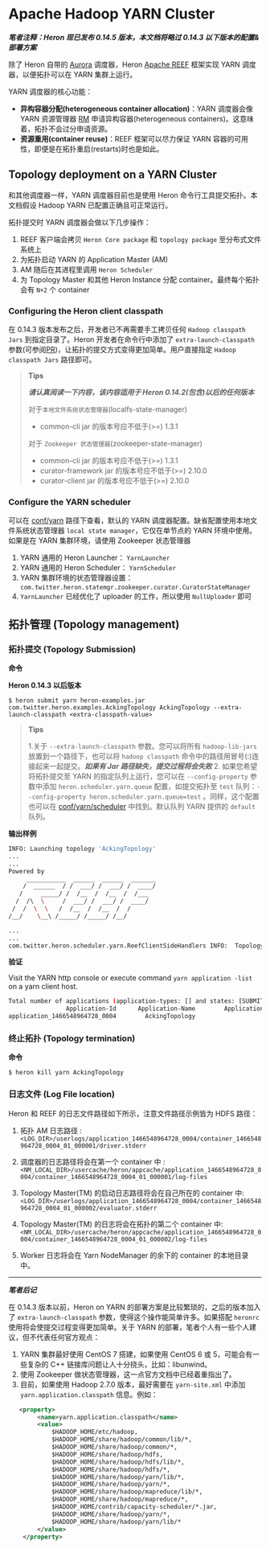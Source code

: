 # Apache Hadoop YARN Cluster

***笔者注释：Heron 现已发布 0.14.5 版本，本文档将略过 0.14.3 以下版本的配置&部署方案***

除了 Heron 自带的 [Aurora](http://twitter.github.io/heron/docs/operators/deployment/schedulers/aurora/) 调度器，Heron [Apache REEF](https://reef.apache.org/)  框架实现 YARN 调度器，以便拓扑可以在 YARN 集群上运行。

YARN 调度器的核心功能：

* **异构容器分配(heterogeneous container allocation)**：YARN 调度器会像 YARN 资源管理器 [RM](http://hadoop.apache.org/docs/current/hadoop-yarn/hadoop-yarn-site/YARN.html) 申请异构容器(heterogeneous containers)。这意味着，拓扑不会过分申请资源。
* **资源重用(container reuse)**：REEF 框架可以尽力保证 YARN 容器的可用性，即便是在拓扑重启(restarts)时也是如此。

## Topology deployment on a YARN Cluster

和其他调度器一样，YARN 调度器目前也是使用 Heron 命令行工具提交拓扑。本文档假设 Hadoop YARN 已配置正确且可正常运行。

拓扑提交时 YARN 调度器会做以下几步操作：

1. REEF 客户端会拷贝 `Heron Core package` 和 `topology package` 至分布式文件系统上
2. 为拓扑启动 YARN 的 Application Master (AM)
3. AM 随后在其进程里调用 `Heron Scheduler`
4. 为 Topology Master 和其他 Heron Instance 分配 container。最终每个拓扑会有 `N+2` 个 container

### Configuring the Heron client classpath

在 0.14.3 版本发布之后，开发者已不再需要手工拷贝任何 `Hadoop classpath Jars` 到指定目录了。Heron 开发者在命令行中添加了 `extra-launch-classpath` 参数(可参阅[PR](https://github.com/twitter/heron/issues/1245))，让拓扑的提交方式变得更加简单。用户直接指定 `Hadoop classpath Jars` 路径即可。

> **Tips**
>
>***请认真阅读一下内容，该内容适用于 Heron 0.14.2(包含)以后的任何版本***
>
>对于`本地文件系统状态管理器`(localfs-state-manager)
>
>* common-cli jar 的版本号应不低于(>=) 1.3.1
>
>对于 `Zookeeper 状态管理器`(zookeeper-state-manager)
>
>* common-cli jar 的版本号应不低于(>=) 1.3.1
>* curator-framework jar 的版本号应不低于(>=) 2.10.0
>* curator-client jar 的版本号应不低于(>=) 2.10.0

### Configure the YARN scheduler

可以在 [conf/yarn](https://github.com/twitter/heron/tree/master/heron/config/src/yaml/conf/yarn) 路径下查看，默认的 YARN 调度器配置。缺省配置使用本地文件系统状态管理器 `local state manager`，它仅在单节点的 YARN 环境中使用。如果是在 YARN 集群环境，请使用 Zookeeper 状态管理器

1. YARN 通用的 Heron Launcher： `YarnLauncher`
2. YARN 通用的 Heron Scheduler： `YarnScheduler`
3. YARN 集群环境的状态管理器设置：`com.twitter.heron.statemgr.zookeeper.curator.CuratorStateManager`
4. `YarnLauncher` 已经优化了 uploader 的工作，所以使用 `NullUploader` 即可

## 拓扑管理 (Topology management)

### 拓扑提交 (Topology Submission)

**命令**

**Heron 0.14.3 以后版本**

`$ heron submit yarn heron-examples.jar com.twitter.heron.examples.AckingTopology AckingTopology --extra-launch-classpath <extra-classpath-value>`

>**Tips**
>
>1.关于 `--extra-launch-classpath` 参数。您可以将所有 `hadoop-lib-jars` 放置到一个路径下，也可以将 `hadoop classpath` 命令中的路径用冒号(:)连接起来一起提交。***如果有 Jar 路径缺失，提交过程将会失败***
>2. 如果您希望将拓扑提交至 YARN 的指定队列上运行，您可以在 `--config-property` 参数中添加 `heron.scheduler.yarn.queue` 配置，如提交拓扑至 `test` 队列：`--config-property heron.scheduler.yarn.queue=test` 。同样，这个配置也可以在 [conf/yarn/scheduler](https://github.com/twitter/heron/blob/master/heron/config/src/yaml/conf/yarn/scheduler.yaml) 中找到。默认队列 YARN 提供的 `default` 队列。

**输出样例**

```bash
INFO: Launching topology 'AckingTopology'
...
...
Powered by
     ___________  ______  ______  _______
    /  ______  / /  ___/ /  ___/ /  ____/
   /     _____/ /  /__  /  /__  /  /___
  /  /\  \     /  ___/ /  ___/ /  ____/
 /  /  \  \   /  /__  /  /__  /  /
/__/    \__\ /_____/ /_____/ /__/

...
...
com.twitter.heron.scheduler.yarn.ReefClientSideHandlers INFO:  Topology AckingTopology is running, jobId AckingTopology.
```

**验证**

Visit the YARN http console or execute command `yarn application -list` on a yarn client host.

```bash
Total number of applications (application-types: [] and states: [SUBMITTED, ACCEPTED, RUNNING]):1
                Application-Id	    Application-Name	    Application-Type	      User	     Queue	             State	       Final-State	       Progress	                       Tracking-URL
application_1466548964728_0004	      AckingTopology	                YARN	     heron	   default	           RUNNING	         UNDEFINED	             0%	                                N/A
```

### 终止拓扑 (Topology termination)

**命令**

`$ heron kill yarn AckingTopology`

### 日志文件 (Log File location)

Heron 和 REEF 的日志文件路径如下所示，注意文件路径示例皆为 HDFS 路径：

1. 拓扑 AM 日志路径 :
`<LOG_DIR>/userlogs/application_1466548964728_0004/container_1466548964728_0004_01_000001/driver.stderr`

1. 调度器的日志路径将会在第一个 container 中 :
`<NM_LOCAL_DIR>/usercache/heron/appcache/application_1466548964728_0004/container_1466548964728_0004_01_000001/log-files`

1. Topology Master(TM) 的启动日志路径将会在自己所在的 container 中:
`<LOG_DIR>/userlogs/application_1466548964728_0004/container_1466548964728_0004_01_000002/evaluator.stderr`

1. Topology Master(TM) 的日志将会在拓扑的第二个 container 中:
`<NM_LOCAL_DIR>/usercache/heron/appcache/application_1466548964728_0004/container_1466548964728_0004_01_000002/log-files`

1. Worker 日志将会在 Yarn NodeManager 的余下的 container 的本地目录中。

---

***笔者后记***

在 0.14.3 版本以前，Heron on YARN 的部署方案是比较繁琐的，之后的版本加入了 `extra-launch-classpath` 参数，使得这个操作能简单许多。如果搭配 `heronrc` 使用将会使提交过程变得更加简单。关于 YARN 的部署，笔者个人有一些个人建议，但不代表任何官方观点：

1. YARN 集群最好使用 CentOS 7 搭建，如果使用 CentOS 6 或 5，可能会有一些复杂的 C++ 链接库问题让人十分挠头，比如：libunwind。
2. 使用 Zookeeper 做状态管理器，这一点官方文档中已经着重指出了。
3. 目前，如果使用 Hadoop 2.7.0 版本，最好需要在 `yarn-site.xml` 中添加 `yarn.application.classpath` 信息。例如：

```xml
   <property>
        <name>yarn.application.classpath</name>
        <value>
            $HADOOP_HOME/etc/hadoop,
            $HADOOP_HOME/share/hadoop/common/lib/*,
            $HADOOP_HOME/share/hadoop/common/*,
            $HADOOP_HOME/share/hadoop/hdfs,
            $HADOOP_HOME/share/hadoop/hdfs/lib/*,
            $HADOOP_HOME/share/hadoop/hdfs/*,
            $HADOOP_HOME/share/hadoop/yarn/lib/*,
            $HADOOP_HOME/share/hadoop/yarn/*,
            $HADOOP_HOME/share/hadoop/mapreduce/lib/*,
            $HADOOP_HOME/share/hadoop/mapreduce/*,
            $HADOOP_HOME/contrib/capacity-scheduler/*.jar,
            $HADOOP_HOME/share/hadoop/yarn/*,
            $HADOOP_HOME/share/hadoop/yarn/lib/*
        </value>
    </property>
```

